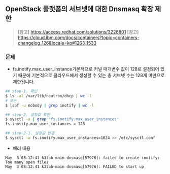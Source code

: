 ## OpenStack 플랫폼의 서브넷에 대한 Dnsmasq 확장 제한

> [참고] https://access.redhat.com/solutions/3228801
> [참고] https://cloud.ibm.com/docs/containers?topic=containers-changelog_126&locale=ko#1263_1533


### 문제

- fs.inotify.max_user_instance기본적으로 커널 매개변수 값이 128로 설정되어 있기 때문에 기본적으로 클라우드에서 생성할 수 있는 총 서브넷 수는 128개 미만으로 제한됩니다.

```sh
## step-1. 확인
$ ls -al /var/lib/neutron/dhcp | wc -l
# 또는
$ lsof -u nobody | grep inotify | wc -l

## step-2. 설정값 확인
$ sysctl -a | grep "fs.inotify.max_user_instances"
fs.inotify.max_user_instances = 128

## step-2-1. 설정값 변경
$ sysctl -w fs.inotify.max_user_instances=1024 >> /etc/sysctl.conf
```

- 에러 내용

```log
May  3 08:12:41 k3lab-main dnsmasq[57976]: failed to create inotify: Too many open files
May  3 08:12:41 k3lab-main dnsmasq[57976]: FAILED to start up
```
